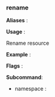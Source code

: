 
### rename

**Aliases**   :



**Usage**     :

Rename resource

**Example**   :



**Flags**     :

  

**Subcommand**:

  + namespace : 
  

